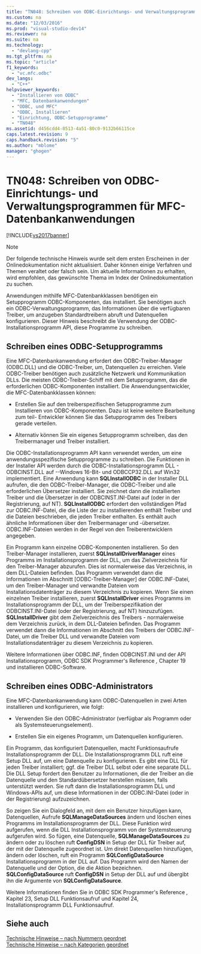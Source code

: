 ```yaml
---
title: "TN048: Schreiben von ODBC-Einrichtungs- und Verwaltungsprogrammen f&#252;r MFC-Datenbankanwendungen"
ms.custom: na
ms.date: "12/03/2016"
ms.prod: "visual-studio-dev14"
ms.reviewer: na
ms.suite: na
ms.technology: 
  - "devlang-cpp"
ms.tgt_pltfrm: na
ms.topic: "article"
f1_keywords: 
  - "vc.mfc.odbc"
dev_langs: 
  - "C++"
helpviewer_keywords: 
  - "Installieren von ODBC"
  - "MFC, Datenbankanwendungen"
  - "ODBC, und MFC"
  - "ODBC, Installieren"
  - "Einrichtung, ODBC-Setupprogramme"
  - "TN048"
ms.assetid: d456cdd4-0513-4a51-80c0-9132b66115ce
caps.latest.revision: 9
caps.handback.revision: "5"
ms.author: "mblome"
manager: "ghogen"
---
```

# TN048: Schreiben von ODBC-Einrichtungs- und Verwaltungsprogrammen f&#252;r MFC-Datenbankanwendungen
[!INCLUDE[vs2017banner](../assembler/inline/includes/vs2017banner.md)]

> [!NOTE]
>  Der folgende technische Hinweis wurde seit dem ersten Erscheinen in der Onlinedokumentation nicht aktualisiert.  Daher können einige Verfahren und Themen veraltet oder falsch sein.  Um aktuelle Informationen zu erhalten, wird empfohlen, das gewünschte Thema im Index der Onlinedokumentation zu suchen.  
  
 Anwendungen mithilfe MFC\-Datenbankklassen benötigen ein Setupprogramm ODBC\-Komponenten, das installiert.  Sie benötigen auch ein ODBC\-Verwaltungsprogramm, das Informationen über die verfügbaren Treiber, um anzugeben Standardtreibern abruft und Datenquellen konfigurieren.  Dieser Hinweis beschreibt die Verwendung der ODBC\-Installationsprogramm API, diese Programme zu schreiben.  
  
##  <a name="_mfcnotes_writing_an_odbc_setup_program"></a> Schreiben eines ODBC\-Setupprogramms  
 Eine MFC\-Datenbankanwendung erfordert den ODBC\-Treiber\-Manager \(ODBC.DLL\) und die ODBC\-Treiber, um, Datenquellen zu erreichen.  Viele ODBC\-Treiber benötigen auch zusätzliche Netzwerk und Kommunikation DLLs.  Die meisten ODBC\-Treiber\-Schiff mit dem Setupprogramm, das die erforderlichen ODBC\-Komponenten installiert.  Die Anwendungsentwickler, die MFC\-Datenbankklassen können:  
  
-   Erstellen Sie auf den treiberspezifischen Setupprogramme zum Installieren von ODBC\-Komponenten.  Dazu ist keine weitere Bearbeitung zum teil\- Entwickler können Sie das Setupprogramm des Treibers gerade verteilen.  
  
-   Alternativ können Sie ein eigenes Setupprogramm schreiben, das den Treibermanager und Treiber installiert.  
  
 Die ODBC\-Installationsprogramm API kann verwendet werden, um eine anwendungsspezifische Setupprogramme zu schreiben.  Die Funktionen in der Installer API werden durch die ODBC\-Installationsprogramm DLL \- ODBCINST.DLL auf \-\-Windows 16\-Bit\- und ODBCCP32.DLL auf Win32 implementiert.  Eine Anwendung kann **SQLInstallODBC** in der Installer DLL aufrufen, die den ODBC\-Treiber\-Manager, die ODBC\-Treiber und alle erforderlichen Übersetzer installiert.  Sie zeichnet dann die installierten Treiber und die Übersetzer in der ODBCINST.INI\-Datei auf \(oder in der Registrierung, auf NT\).  **SQLInstallODBC** erfordert den vollständigen Pfad zur ODBC.INF\-Datei, die die Liste der zu installierenden enthält Treiber und die Dateien beschrieben, die jeden Treiber enthalten.  Es enthält auch ähnliche Informationen über den Treibermanager und \-übersetzer.  ODBC.INF\-Dateien werden in der Regel von den Treiberentwicklern angegeben.  
  
 Ein Programm kann einzelne ODBC\-Komponenten installieren.  So den Treiber\-Manager installieren, zuerst **SQLInstallDriverManager** eines Programms im Installationsprogramm der DLL, um das Zielverzeichnis für den Treiber\-Manager abzurufen.  Dies ist normalerweise das Verzeichnis, in dem DLL\-Dateien befinden.  Das Programm verwendet dann die Informationen im Abschnitt \[ODBC\-Treiber\-Manager\] der ODBC.INF\-Datei, um den Treiber\-Manager und verwandte Dateien vom Installationsdatenträger zu diesem Verzeichnis zu kopieren.  Wenn Sie einen einzelnen Treiber installieren, zuerst **SQLInstallDriver** eines Programms im Installationsprogramm der DLL, um der Treiberspezifikation der ODBCINST.INI\-Datei \(oder der Registrierung, auf NT\) hinzuzufügen.  **SQLInstallDriver** gibt dem Zielverzeichnis des Treibers \- normalerweise dem Verzeichnis zurück, in dem DLL\-Dateien befinden.  Das Programm verwendet dann die Informationen im Abschnitt des Treibers der ODBC.INF\-Datei, um die Treiber DLL und verwandte Dateien vom Installationsdatenträger zu diesem Verzeichnis zu kopieren.  
  
 Weitere Informationen über ODBC.INF, finden ODBCINST.INI und der API Installationsprogramm, ODBC SDK Programmer's Reference *,* Chapter 19 und installieren ODBC\-Software.  
  
##  <a name="_mfcnotes_writing_an_odbc_administrator"></a> Schreiben eines ODBC\-Administrators  
 Eine MFC\-Datenbankanwendung kann ODBC\-Datenquellen in zwei Arten installieren und konfigurieren, wie folgt:  
  
-   Verwenden Sie den ODBC\-Administrator \(verfügbar als Programm oder als Systemsteuerungselement\).  
  
-   Erstellen Sie ein eigenes Programm, um Datenquellen konfigurieren.  
  
 Ein Programm, das konfiguriert Datenquellen, macht Funktionsaufrufe Installationsprogramm der DLL.  Die Installationsprogramm DLL ruft eine Setup DLL auf, um eine Datenquelle zu konfigurieren.  Es gibt eine DLL für jeden Treiber installiert; ggf. die Treiber DLL selbst oder eine separate DLL.  Die DLL Setup fordert den Benutzer zu Informationen, die der Treiber an die Datenquelle und den Standardübersetzer herstellen müssen, falls unterstützt werden.  Sie ruft dann die Installationsprogramm DLL und Windows\-APIs auf, um diese Informationen in der ODBC.INI\-Datei \(oder in der Registrierung\) aufzuzeichnen.  
  
 So zeigen Sie ein Dialogfeld an, mit dem ein Benutzer hinzufügen kann, Datenquellen, Aufrufe **SQLManageDataSources** ändern und löschen eines Programms im Installationsprogramm der DLL.  Diese Funktion wird aufgerufen, wenn die DLL Installationsprogramm von der Systemsteuerung aufgerufen wird.  So fügen, eine Datenquelle, **SQLManageDataSources** zu ändern oder zu löschen ruft **ConfigDSN** in Setup der DLL für Treiber auf, der mit der Datenquelle zugeordnet ist.  Um direkt Datenquellen hinzufügen, ändern oder löschen, ruft ein Programm **SQLConfigDataSource** Installationsprogramm in der DLL auf.  Das Programm wird den Namen der Datenquelle und der Option, die die Aktion bezeichnen.  **SQLConfigDataSource** ruft **ConfigDSN** in Setup der DLL auf und übergibt ihn die Argumente von **SQLConfigDataSource**.  
  
 Weitere Informationen finden Sie in ODBC SDK Programmer's Reference *,* Kapitel 23, Setup DLL Funktionsaufruf und Kapitel 24, Installationsprogramm DLL Funktionsaufruf.  
  
## Siehe auch  
 [Technische Hinweise – nach Nummern geordnet](../mfc/technical-notes-by-number.md)   
 [Technische Hinweise – nach Kategorien geordnet](../mfc/technical-notes-by-category.md)